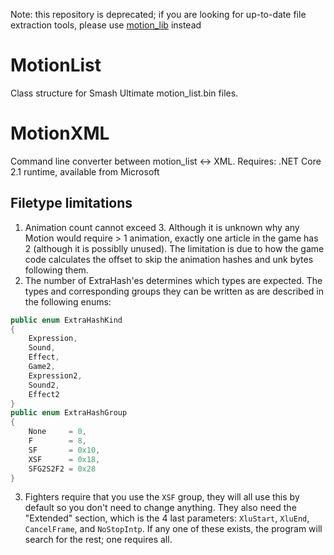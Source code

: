 Note: this repository is deprecated; if you are looking for up-to-date file extraction tools, please use [motion_lib](https://github.com/ultimate-research/motion_lib) instead

# MotionList
Class structure for Smash Ultimate motion_list.bin files.

# MotionXML
Command line converter between motion_list <-> XML. Requires: .NET Core 2.1 runtime, available from Microsoft

## Filetype limitations
1) Animation count cannot exceed 3. Although it is unknown why any Motion would require > 1 animation, exactly one article in the game has 2 (although it is possiblly unused). The limitation is due to how the game code calculates the offset to skip the animation hashes and unk bytes following them.
2) The number of ExtraHash'es determines which types are expected. The types and corresponding groups they can be written as are described in the following enums:
```cs
public enum ExtraHashKind
{
    Expression,
    Sound,
    Effect,
    Game2,
    Expression2,
    Sound2,
    Effect2
}
public enum ExtraHashGroup
{
    None     = 0,
    F        = 8,
    SF       = 0x10,
    XSF      = 0x18,
    SFG2S2F2 = 0x28
}
```
3) Fighters require that you use the `XSF` group, they will all use this by default so you don't need to change anything. They also need the "Extended" section, which is the 4 last parameters: `XluStart`, `XluEnd`, `CancelFrame`, and `NoStopIntp`. If any one of these exists, the program will search for the rest; one requires all.
